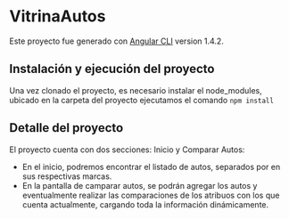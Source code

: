 # VitrinaAutos

Este proyecto fue generado con [Angular CLI](https://github.com/angular/angular-cli) version 1.4.2.

## Instalación y ejecución del proyecto

Una vez clonado el proyecto, es necesario instalar el node_modules, ubicado en la carpeta del proyecto ejecutamos el comando `npm install`

## Detalle del proyecto

El proyecto cuenta con dos secciones: Inicio y Comparar Autos:

- En el inicio, podremos encontrar el listado de autos, separados por en sus respectivas marcas.
- En la pantalla de camparar autos, se podrán agregar los autos y eventualmente realizar las comparaciones de los atribuos con los que cuenta actualmente, cargando toda la información dinámicamente. 
